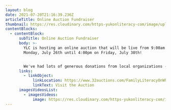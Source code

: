 ```yaml
---
layout: blog
date: 2021-07-20T21:16:39.236Z
articleTitle: Online Auction Fundraiser
thumbnail: https://res.cloudinary.com/https-yukonliteracy-com/image/upload/q_35/v1648537326/bus-top2_ggcfav.jpg
contentBlocks:
  - contentBlock:
      subTitle: Online Auction Fundraiser
      body: >-
        YLC is hosting an online auction that will be live from 9:00am on
        Monday, July 26th until 4:00pm on Friday, July 30th! 


        We've had lots of generous donations from local organizations - check them out with the link below.
      links:
        - linkObject:
            linkLocation: https://www.32auctions.com/FamilyLiteracyOnWheels
            linkText: Visit the Auction
      imagesVideosList:
        - imagesVideos:
            image: https://res.cloudinary.com/https-yukonliteracy-com/image/upload/q_35/v1648537326/bus-top2_ggcfav.jpg
---
```

